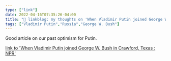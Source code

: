 ```yaml
---
type: ["link"]
date: 2022-04-16T07:35:26-04:00
title: "🔗 linkblog: my thoughts on 'When Vladimir Putin joined George W. Bush in Crawford, Texas : NPR'"
tags: ["Vladimir Putin","Russia","George W. Bush"]
---
```

Good article on our past optimism for Putin.
 
[link to 'When Vladimir Putin joined George W. Bush in Crawford, Texas : NPR'](https://www.npr.org/2022/04/16/1092811802/russia-putin-bush-texas-summit-crawford)
